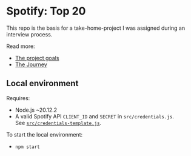 # Spotify: Top 20

This repo is the basis for a take-home-project I was assigned during an interview process.

Read more:

- [The project goals](./docs/goals.md)
- [The Journey](./docs/journey.md)

## Local environment

Requires:

- Node.js ~20.12.2
- A valid Spotify API `CLIENT_ID` and `SECRET` in `src/credentials.js`.\
  See [`src/credentials-template.js`](./src/credentials-template.js).

To start the local environment:

- `npm start`
